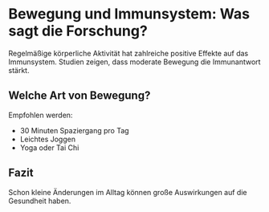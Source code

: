 # Bewegung und Immunsystem: Was sagt die Forschung?

Regelmäßige körperliche Aktivität hat zahlreiche positive Effekte auf das Immunsystem. Studien zeigen, dass moderate Bewegung die Immunantwort stärkt.

## Welche Art von Bewegung?

Empfohlen werden:

- 30 Minuten Spaziergang pro Tag
- Leichtes Joggen
- Yoga oder Tai Chi

## Fazit

Schon kleine Änderungen im Alltag können große Auswirkungen auf die Gesundheit haben.

